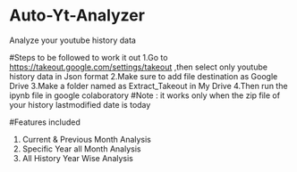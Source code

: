 # Auto-Yt-Analyzer
Analyze your youtube history data 

#Steps to be followed to work it out
1.Go to https://takeout.google.com/settings/takeout ,then select only youtube history data in Json format
2.Make sure to add file destination as Google Drive
3.Make a folder named as Extract_Takeout in My Drive
4.Then run the ipynb file in google colaboratory
#Note : it works only when the zip file of your history lastmodified date is today

#Features included
1. Current & Previous Month Analysis
2. Specific Year all Month Analysis
3. All History Year Wise Analysis
